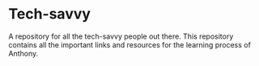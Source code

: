# Tech-savvy

A repository for all the tech-savvy people out there. This repository contains all the important links and resources for the learning process of Anthony.
